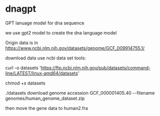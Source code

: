 # dnagpt
GPT lanuage model for dna sequence

we use gpt2 model to create the dna language model

Origin data is in https://www.ncbi.nlm.nih.gov/datasets/genome/GCF_009914755.1/

download data use ncbi data set tools: 

curl -o datasets 'https://ftp.ncbi.nlm.nih.gov/pub/datasets/command-line/LATEST/linux-amd64/datasets' 

chmod +x datasets 

./datasets download genome accession GCF_000001405.40 --filename genomes/human_genome_dataset.zip 

then move the gene data to human2.fra
